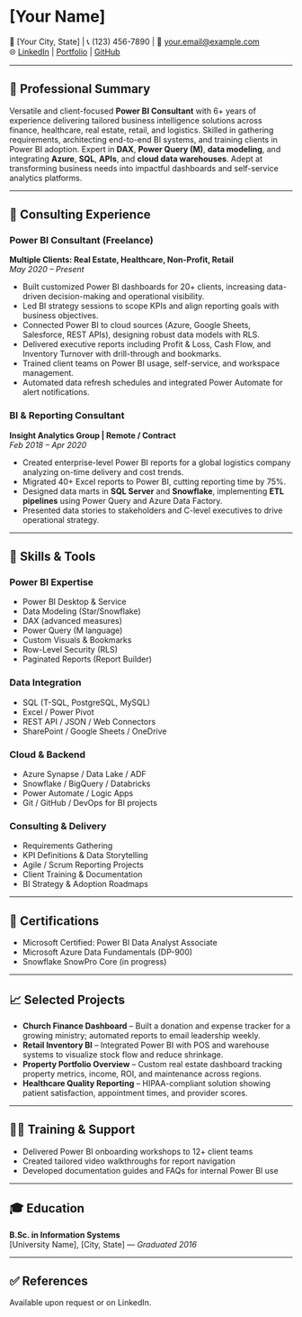 
# **[Your Name]**
📍 [Your City, State] | 📞 (123) 456-7890 | 📧 your.email@example.com  
🌐 [LinkedIn](https://linkedin.com/in/yourname) | [Portfolio](https://yourpowerbiportfolio.com) | [GitHub](https://github.com/yourusername)

---

## 🔧 **Professional Summary**
Versatile and client-focused **Power BI Consultant** with 6+ years of experience delivering tailored business intelligence solutions across finance, healthcare, real estate, retail, and logistics. Skilled in gathering requirements, architecting end-to-end BI systems, and training clients in Power BI adoption. Expert in **DAX**, **Power Query (M)**, **data modeling**, and integrating **Azure**, **SQL**, **APIs**, and **cloud data warehouses**. Adept at transforming business needs into impactful dashboards and self-service analytics platforms.

---

## 💼 **Consulting Experience**

### **Power BI Consultant (Freelance)**  
**Multiple Clients: Real Estate, Healthcare, Non-Profit, Retail**  
*May 2020 – Present*  
- Built customized Power BI dashboards for 20+ clients, increasing data-driven decision-making and operational visibility.  
- Led BI strategy sessions to scope KPIs and align reporting goals with business objectives.  
- Connected Power BI to cloud sources (Azure, Google Sheets, Salesforce, REST APIs), designing robust data models with RLS.  
- Delivered executive reports including Profit & Loss, Cash Flow, and Inventory Turnover with drill-through and bookmarks.  
- Trained client teams on Power BI usage, self-service, and workspace management.  
- Automated data refresh schedules and integrated Power Automate for alert notifications.

### **BI & Reporting Consultant**  
**Insight Analytics Group | Remote / Contract**  
*Feb 2018 – Apr 2020*  
- Created enterprise-level Power BI reports for a global logistics company analyzing on-time delivery and cost trends.  
- Migrated 40+ Excel reports to Power BI, cutting reporting time by 75%.  
- Designed data marts in **SQL Server** and **Snowflake**, implementing **ETL pipelines** using Power Query and Azure Data Factory.  
- Presented data stories to stakeholders and C-level executives to drive operational strategy.

---

## 🧠 **Skills & Tools**

### **Power BI Expertise**
- Power BI Desktop & Service
- Data Modeling (Star/Snowflake)
- DAX (advanced measures)
- Power Query (M language)
- Custom Visuals & Bookmarks
- Row-Level Security (RLS)
- Paginated Reports (Report Builder)

### **Data Integration**
- SQL (T-SQL, PostgreSQL, MySQL)
- Excel / Power Pivot
- REST API / JSON / Web Connectors
- SharePoint / Google Sheets / OneDrive

### **Cloud & Backend**
- Azure Synapse / Data Lake / ADF
- Snowflake / BigQuery / Databricks
- Power Automate / Logic Apps
- Git / GitHub / DevOps for BI projects

### **Consulting & Delivery**
- Requirements Gathering
- KPI Definitions & Data Storytelling
- Agile / Scrum Reporting Projects
- Client Training & Documentation
- BI Strategy & Adoption Roadmaps

---

## 📜 **Certifications**

- Microsoft Certified: Power BI Data Analyst Associate  
- Microsoft Azure Data Fundamentals (DP-900)  
- Snowflake SnowPro Core (in progress)

---

## 📈 **Selected Projects**

- **Church Finance Dashboard** – Built a donation and expense tracker for a growing ministry; automated reports to email leadership weekly.  
- **Retail Inventory BI** – Integrated Power BI with POS and warehouse systems to visualize stock flow and reduce shrinkage.  
- **Property Portfolio Overview** – Custom real estate dashboard tracking property metrics, income, ROI, and maintenance across regions.  
- **Healthcare Quality Reporting** – HIPAA-compliant solution showing patient satisfaction, appointment times, and provider scores.

---

## 🧑‍🏫 **Training & Support**

- Delivered Power BI onboarding workshops to 12+ client teams  
- Created tailored video walkthroughs for report navigation  
- Developed documentation guides and FAQs for internal Power BI use

---

## 🎓 **Education**

**B.Sc. in Information Systems**  
[University Name], [City, State] — *Graduated 2016*

---

## ✅ References
Available upon request or on LinkedIn.